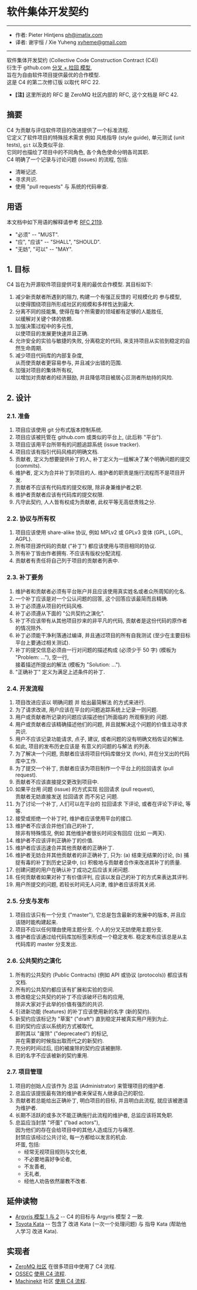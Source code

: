 # 软件集体开发契约

------
- 作者: Pieter Hintjens <ph@imatix.com>
- 译者: 谢宇恒 / Xie Yuheng <xyheme@gmail.com>
------

软件集体开发契约 (Collective Code Construction Contract (C4)) <br>
衍生于 github.com [分叉 + 拉回 模型](https://help.github.com/articles/about-pull-requests/), <br>
旨在为自由软件项目提供最优的合作模型. <br>
这是 C4 的第二次修订版 以取代 RFC 22.

- **[注]** 这里所说的 RFC 是 ZeroMQ 社区内部的 RFC, 这个文档是 RFC 42.

## 摘要

C4 为贡献与评估软件项目的改进提供了一个标准流程. <br>
它定义了软件项目的特殊技术需求 例如 风格指导 (style guide), 单元测试 (unit tests), `git` 以及类似平台. <br>
它同时也描绘了项目中的不同角色, 各个角色使命分明各司其职. <br>
C4 明确了一个记录与讨论问题 (issues) 的流程, 包括:
- 清晰记述.
- 寻求共识.
- 使用 "pull requests" 与 系统的代码审查.

## 用语

本文档中如下用语的解释请参考 [RFC 2119](http://tools.ietf.org/html/rfc2119).
- "必须" -- "MUST".
- "应", "应该" -- "SHALL", "SHOULD".
- "无妨", "可以" -- "MAY".

## 1. 目标

C4 旨在为开源软件项目提供可复用的最优合作模型. 其目标如下:

1. 减少新贡献者所遇到的阻力, 构建一个有强正反馈的 可规模化的 参与模型, <br>
   以使得围绕项目所形成社区的规模和多样性达到最大.
1. 分离不同的技能集, 使得在每个所需要的领域都有足够的人能胜任, <br>
   以缓解对关键个体的依赖.
1. 加强决策过程中的多元性, <br>
   以使项目的发展更快速并且正确.
1. 允许安全的实验与敏捷的失败, 分离稳定的代码,
   来支持项目从实验到稳定的自然生命周期. <br>
1. 减少项目代码库的内部复杂度, <br>
   从而使贡献者更容易参与, 并且减少出错的范围.
1. 加强对项目的集体所有权, <br>
   以增加对贡献者的经济鼓励, 并且降低项目被居心叵测者所劫持的风险.

## 2. 设计

### 2.1. 准备

1. 项目应该使用 git 分布式版本控制系统.
1. 项目应该被托管在 github.com 或类似的平台上, (此后称 "平台").
1. 项目应该用平台所带有的问题追踪系统 (issue tracker).
1. 项目应该有指引代码风格的明确文档.
1. 贡献者, 定义为想要提供补丁的人, 补丁定义为一组解决了某个明确问题的提交 (commits).
1. 维护者, 定义为合并补丁到项目的人. 维护者的职责是施行流程而不是项目开发.
1. 贡献者不应该有代码库的提交权限, 除非身兼维护者之职.
1. 维护者贡献者应该有代码库的提交权限.
1. 凡守此契约, 人人皆有权成为贡献者, 此权平等无高低贵贱之分.

### 2.2. 协议与所有权

1. 项目应该使用 share-alike 协议, 例如 MPLv2 或 GPLv3 变体 (GPL, LGPL, AGPL).
1. 所有项目源代码的贡献 ("补丁") 都应该使用与项目相同的协议.
1. 所有补丁皆由作者拥有. 不应该有版权分配流程.
1. 贡献者有责任将自己列于项目的贡献者列表中.

### 2.3. 补丁要务

1. 维护者和贡献者必须有平台账户并且应该使用真实姓名或者众所周知的化名.
1. 一个补丁应该是对一个公认问题的回答, 这个回答应该最简而且精确.
1. 补丁必须遵从项目的代码风格.
1. 补丁必须遵从下面的 "公共契约之演化".
1. 补丁不应该带有从其他项目抄来的非平凡的代码, 贡献者是这份代码的原作者的情况除外.
1. 补丁必须能干净利落通过编译, 并且通过项目的所有自我测试 (至少在主要目标平台上要通过相关测试).
1. 补丁的提交信息必须由一行对问题的描述构成 (必须少于 50 字) (模板为 "Problem: ..."), 空一行, <br>
   接着描述所提出的解法 (模板为 "Solution: ...").
1. "正确补丁" 定义为满足上述条件的补丁.

### 2.4. 开发流程

1. 项目改进应该以 明确问题 并 给出最简解法 的方式来进行.
1. 为了请求改进, 用户应该在平台的问题追踪系统上记录一则问题.
1. 用户或贡献者所记录的问题应该描述他们所面临的 所观察到的 问题.
1. 用户或贡献者应该精确描述他们的问题, 并且就解决这个问题的价值主动寻求共识.
1. 用户不应该记录功能请求, 点子, 建议, 或者问题的没有明确文档佐证的解法.
1. 如此, 项目的发布历史应该是 有意义的问题的与解法 的列表.
1. 为了解决一个问题, 贡献者应该将项目代码库做分叉 (fork), 并在分叉出的代码库中工作.
1. 为了提交一个补丁, 贡献者应该为项目制作一个平台上的拉回请求 (pull request).
1. 贡献者不应该直接提交更改到项目中.
1. 如果平台用 问题 (issue) 的方式实现 拉回请求 (pull request), <br>
   贡献者无妨直接发送 拉回请求 而不另记 问题.
1. 为了讨论一个补丁, 人们可以在平台的 拉回请求 下评论, 或者在评论下评论, 等等.
1. 接受或拒绝一个补丁时, 维护者应该使用平台的接口.
1. 维护者不应该合并他们自己的补丁, <br>
   除非有特殊情况, 例如 其他维护者很长时间没有回应 (比如 一两天).
1. 维护者不应该评判正确补丁的价值.
1. 维护者应该迅速合并其他贡献者的正确补丁.
1. 维护者无妨合并其他贡献者的非正确补丁, 只为:
   (a) 结束无结果的讨论,
   (b) 捕捉有毒的补丁到历史记录中,
   (c) 积极地与贡献者合作来改进其补丁的质量.
1. 创建问题的用户在确认补丁成功之后应该关闭问题.
1. 任何贡献者如果对补丁有价值评判, 应该以发自己的补丁的方式来表达其评判.
1. 用户所提交的问题, 若较长时间无人问津, 维护者应该将其关闭.

### 2.5. 分支与发布

1. 项目应该只有一个分支 ("master"), 它总是包含最新的发展中的版本, 并且应该随时能构建起来.
1. 项目不应以任何理由使用主题分支. 个人的分叉无妨使用主题分支.
1. 维护者应该通过给代码库加标签来形成一个稳定发布. 稳定发布应该总是从主代码库的 master 分支发出.

### 2.6. 公共契约之演化

1. 所有的公共契约 (Public Contracts) (例如 API 或协议 (protocols)) 都应该有文档.
1. 所有的公共契约都应该有扩展和实验的空间.
1. 修改稳定公共契约的补丁不应该破坏已有的应用, <br>
   除非大家对于此举的价值有强烈的共识.
1. 引进新功能 (features) 的补丁应该使用新的名字 (新的契约).
1. 新契约应该标记为 "草案" ("draft") 直到稳定并被真实用户用到为止.
1. 旧的契约应该以系统的方式被取代, <br>
   即附其以 "废除" ("deprecated") 的标记, <br>
   并在需要的时候指出取而代之的新契约.
1. 充分的时间过后, 旧的被废除的契约应该被删除.
1. 旧的名字不应该被新的契约重用.

### 2.7. 项目管理

1. 项目的创始人应该作为 总监 (Administrator) 来管理项目的维护者.
1. 总监应该提拔最有效的维护者来保证有人继承自己的职位.
1. 贡献者若总能给出正确补丁, 明白项目的目标, 并且明白此流程, 就应该被邀请为维护者.
1. 长期不活跃的或多次不能正确施行此流程的维护者, 总监应该将其免职.
1. 总监应当封禁 "坏蛋" ("bad actors"), <br>
   因为他们的存在会给项目中的其他人造成压力与痛苦. <br>
   封禁应该经过公共讨论, 每一方都给以发言的机会. <br>
   坏蛋, 包括:
   - 经常无视项目规则与文化者,
   - 不必要地喜好争论者,
   - 不友善者,
   - 无礼者,
   - 经他人劝告依然屡教不改者.

## 延伸读物

* [Argyris 模型 1 与 2](http://en.wikipedia.org/wiki/Chris_Argyris) -- C4 的目标与 Argyris 模型 2 一致.
* [Toyota Kata](http://en.wikipedia.org/wiki/Toyota_Kata) -- 包含了 改进 Kata (一次一个处理问题) 与 指导 Kata (帮助他人学习 改进 Kata).

## 实现者

* [ZeroMQ 社区](http://zeromq.org) 在很多项目中使用了 C4 流程.
* [OSSEC](http://www.ossec.net/) [使用 C4 流程](https://ossec-docs.readthedocs.org/en/latest/development/oRFC/orfc-1.html).
* [Machinekit](http://www.machinekit.io/) 社区 [使用 C4 流程](http://www.machinekit.io/about/).
